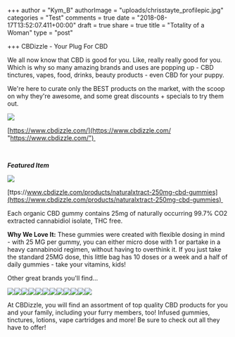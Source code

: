 +++
author = "Kym_B"
authorImage = "uploads/chrisstayte_profilepic.jpg"
categories = "Test"
comments = true
date = "2018-08-17T13:52:07.411+00:00"
draft = true
share = true
title = "Totality of a Woman"
type = "post"

+++
CBDizzle - Your Plug For CBD 

We all now know that CBD is good for you. Like, really really good for you. Which is why so many amazing brands and uses are popping up - CBD tinctures, vapes, food, drinks, beauty products - even CBD for your puppy. 

We're here to curate only the BEST products on the market, with the scoop on why they're awesome, and some great discounts + specials to try them out. 

![](/uploads/cbdizzlePug.jpg)

[https://www.cbdizzle.com/](https://www.cbdizzle.com/ "https://www.cbdizzle.com/") 

 

**_Featured Item_** 

![](/uploads/NatXtract_Gummies_.jpg)

[ttps://www.cbdizzle.com/products/naturalxtract-250mg-cbd-gummies](https://www.cbdizzle.com/products/naturalxtract-250mg-cbd-gummies) 

Each organic CBD gummy contains 25mg of naturally occurring 99.7% CO2 extracted cannabidiol isolate, THC free.  

**Why We Love It:** These gummies were created with flexible dosing in mind - with 25 MG per gummy, you can either micro dose with 1 or partake in a heavy cannabinoid regimen, without having to overthink it. If you just take the standard 25MG dose, this little bag has 10 doses or a week and a half of daily gummies - take your vitamins, kids! 

Other great brands you'll find...

![](/uploads/7_Point_Logo_A_160x160@2x.png)![](/uploads/flower_power_logo_160x160@2x.png)![](/uploads/Brand-Guide_Natural-Xtract_160x160@2x.png)![](/uploads/CannaBLISWKymB_Logo_160x160@2x-1.jpg)![](/uploads/health-smart-cbd-logo-v2_160x160@2x.png)![](/uploads/High_Falls_Logo_Wide_TM_small_160x160@2x.png)![](/uploads/HWY_2_160x160@2x.gif)![](/uploads/poppednyc.png)![](/uploads/Soul_Addict_160x160@2x.png)![](/uploads/CannaCream_Logo_copy_160x160@2x.png)![](/uploads/Terp_Nation_Logo_160x160@2x.png)![](/uploads/tribetokeslogomini.png)

At CBDizzle, you will find an assortment of top quality CBD products for you and your family, including your furry members, too! Infused gummies, tinctures, lotions, vape cartridges and more! Be sure to check out all they have to offer! 